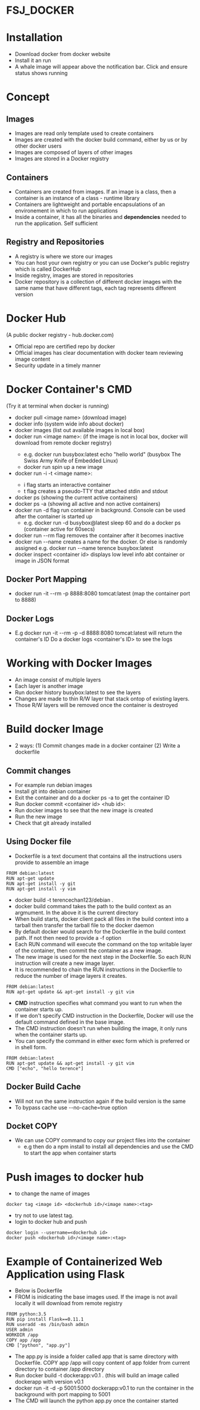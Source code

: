 # FSJ_DOCKER

# Installation
- Download docker from docker website
- Install it an run
- A whale image will appear above the notification bar. Click and ensure status shows running

# Concept
## Images
- Images are read only template used to create containers
- Images are created with the docker build command, either by us or by other docker users
- Images are composed of layers of other images
- Images are stored in a Docker registry

## Containers
- Containers are created from images. If an image is a class, then a container is an instance of a class - runtime library
- Containers are lightweight and portable encapsulations of an environement in which to run applications
- Inside a container, it has all the binaries and **dependencies** needed to run the application. Self sufficient

## Registry and Repositories
- A registry is where we store our images
- You can host your own registry or you can use Docker's public registry which is called DockerHub
- Inside registry, images are stored in repositories
- Docker repository is a collection of different docker images with the same name that have different tags, each tag represents different version

# Docker Hub
(A public docker registry - hub.docker.com)
- Official repo are certified repo by docker
- Official images has clear documentation with docker team reviewing image content
- Security update in a timely manner

# Docker Container's CMD
(Try it at terminal when docker is running)
- docker pull \<image name> (download image)
- docker info (system wide info about docker)
- docker images (list out available images in local box)
- docker run \<image name>:<tag> (if the image is not in local box, docker will download from remote docker registry)
  - e.g. docker run busybox:latest echo "hello world" (busybox The Swiss Army Knife of Embedded Linux)
  - docker run spin up a new image
- docker run -i -t \<image name>:<tag>
  - i flag starts an interactive container
  - t flag creates a pseudo-TTY that attached stdin and stdout
- docker ps (showing the current active containers)
- docker ps -a (showing all active and non active containers)
- docker run -d flag run container in background. Console can be used after the container is started up
  - e.g. docker run -d busybox@latest sleep 60 and do a docker ps (container active for 60secs)
- docker run --rm flag removes the container after it becomes inactive
- docker run --name creates a name for the docker. Or else is randomly assigned
  e.g. docker run --name terence busybox:latest
- docker inspect \<container id> displays low level info abt container or image in JSON format

## Docker Port Mapping
- docker run -it --rm -p 8888:8080 tomcat:latest (map the container port to 8888)

## Docker Logs
- E.g docker run -it --rm -p -d 8888:8080 tomcat:latest will return the container's ID
  Do a docker logs \<container's ID> to see the logs

# Working with Docker Images
- An image consist of multiple layers
- Each layer is another image
- Run docker history busybox:latest to see the layers
- Changes are made to thin R/W layer that stack ontop of existing layers.
- Those R/W layers will be removed once the container is destroyed
    
# Build docker Image
- 2 ways: (1) Commit changes made in a docker container (2) Write a dockerfile

## Commit changes
- For example run debian images
- Install git into debian container
- Exit the container and do a docker ps -a to get the container ID
- Run docker commit \<container id> \<hub id>:<version>
- Run docker images to see that the new image is created
- Run the new image
- Check that git already installed

## Using Docker file
- Dockerfile is a text document that contains all the instructions users provide to assemble an image
```
FROM debian:latest
RUN apt-get update
RUN apt-get install -y git
RUN apt-get install -y vim    
```
- docker build -t terencechan123/debian .
- docker build command takes the path to the build context as an argmument. In the above it is the current directory
- When build starts, docker client pack all files in the build context into a tarball then transfer the tarball file to the docker daemon
- By default docker would search for the Dockerfile in the build context path. If not then need to provide a -f option
- Each RUN command will execute the command on the top writable layer of the container, then commit the container as a new image.
- The new image is used for the next step in the Dockerfile. So each RUN instruction will create a new image layer.
- It is recommended to chain the RUN instructions in the Dockerfile to reduce the number of image layers it creates.
    
```
FROM debian:latest
RUN apt-get update && apt-get install -y git vim
```
- **CMD** instruction specifies what command you want to run when the container starts up.
- If we don't specify CMD instruction in the Dockerfile, Docker will use the default command defined in the base image.
- The CMD instruction doesn't run when building the image, it only runs when the container starts up.
- You can specify the command in either exec form which is preferred or in shell form.
```
FROM debian:latest
RUN apt-get update && apt-get install -y git vim
CMD ["echo", "hello terence"]   
```    

## Docker Build Cache
- Will not run the same instruction again if the build version is the same
- To bypass cache use --no-cache=true option

    
## Docket COPY
- We can use COPY command to copy our project files into the container
  - e.g then do a npm install to install all dependencies and use the CMD to start the app when container starts
    
# Push images to docker hub
- to change the name of images 
```
docker tag <image id> <dockerhub id>/<image name>:<tag>
```
- try not to use latest tag. 
- login to docker hub and push
```
docker login --username=<dockerhub id>
docker push <dockerhub id>/<image name>:<tag>
```

# Example of Containerized Web Application using Flask
- Below is Dockerfile
- FROM is inidicating the base images used. If the image is not avail locally it will download from remote registry
```
FROM python:3.5
RUN pip install Flask==0.11.1
RUN useradd -ms /bin/bash admin
USER admin
WORKDIR /app
COPY app /app
CMD ["python", "app.py"]     
```
- The app.py is inside a folder called app that is same directory with Dockerfile. COPY app /app will copy content of app folder from current directory to container /app directory
- Run docker build -t dockerapp:v0.1 . (this will build an image called dockerapp with version v0.1
- docker run -it -d -p 5001:5000 dockerapp:v0.1 to run the container in the background with port mapping to 5001
- The CMD will launch the python app.py once the container started
